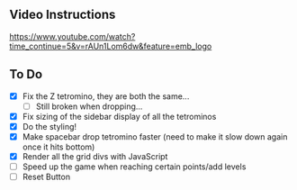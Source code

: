 ## Video Instructions
https://www.youtube.com/watch?time_continue=5&v=rAUn1Lom6dw&feature=emb_logo


## To Do
- [x] Fix the Z tetromino, they are both the same...
    - [ ] Still broken when dropping...
- [x] Fix sizing of the sidebar display of all the tetrominos
- [x] Do the styling!
- [x] Make spacebar drop tetromino faster (need to make it slow down again once it hits bottom)
- [x] Render all the grid divs with JavaScript
- [ ] Speed up the game when reaching certain points/add levels
- [ ] Reset Button
